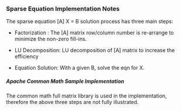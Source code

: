 ### Sparse Equation Implementation Notes

The sparse equation [A] X = B solution process has three main steps:

* Factorization : The [A] matrix row/column number is re-arrange to minimize the non-zero fill-ins.

* LU Decomposition: LU decomposition of [A] matrix to increase the efficiency

* Equation Solution: With a given B, solve the eqn for X.

##### Apache Common Math Sample Implementation

The common math full matrix library is used in the implementation, therefore the above three steps are not fully illustrated.